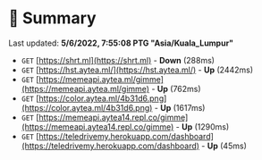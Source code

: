 # 📖 Summary
Last updated: **5/6/2022, 7:55:08 PTG "Asia/Kuala_Lumpur"**

- `GET` [https://shrt.ml](https://shrt.ml) - **Down** (288ms)
- `GET` [https://hst.aytea.ml/](https://hst.aytea.ml/) - **Up** (2442ms)
- `GET` [https://memeapi.aytea.ml/gimme](https://memeapi.aytea.ml/gimme) - **Up** (762ms)
- `GET` [https://color.aytea.ml/4b31d6.png](https://color.aytea.ml/4b31d6.png) - **Up** (1617ms)
- `GET` [https://memeapi.aytea14.repl.co/gimme](https://memeapi.aytea14.repl.co/gimme) - **Up** (1290ms)
- `GET` [https://teledrivemy.herokuapp.com/dashboard](https://teledrivemy.herokuapp.com/dashboard) - **Up** (45ms)
